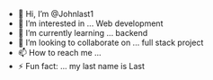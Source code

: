 - 👋 Hi, I’m @Johnlast1
- 👀 I’m interested in ... Web development 
- 🌱 I’m currently learning ... backend 
- 💞️ I’m looking to collaborate on ... full stack project 
- 📫 How to reach me ... 
- ⚡ Fun fact: ... my last name is Last

<!---
Johnlast1/Johnlast1 is a ✨ special ✨ repository because its `README.md` (this file) appears on your GitHub profile.
You can click the Preview link to take a look at your changes.
--->
